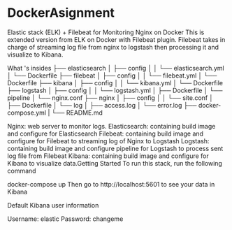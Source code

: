 # DockerAsignment
Elastic stack (ELK) + Filebeat for Monitoring Nginx on Docker
This is extended version from ELK on Docker with Filebeat plugin. Filebeat takes in charge of streaming log file from nginx to logstash then processing it and visualize to Kibana.

What 's insides
├── elasticsearch
│   ├── config
│   │   └── elasticsearch.yml
│   └── Dockerfile
├── filebeat
│   ├── config
│   │   └── filebeat.yml
│   └── Dockerfile
├── kibana
│   ├── config
│   │   └── kibana.yml
│   └── Dockerfile
├── logstash
│   ├── config
│   │   └── logstash.yml
│   ├── Dockerfile
│   └── pipeline
│       └── nginx.conf
├── nginx
│   ├── config
│   │   └── site.conf
│   ├── Dockerfile
│   └── log
│       ├── access.log
│       └── error.log
├── docker-compose.yml
|
└── README.md


Nginx: web server to monitor logs.
Elasticsearch: containing build image and configure for Elasticsearch
Filebeat: containing build image and configure for Filebeat to streaming log of Nginx to Logstash
Logstash: containing build image and configure pipeline for Logstash to process sent log file from Filebeat
Kibana: containing build image and configure for Kibana to visualize data.Getting Started
To run this stack, run the following command

docker-compose up
Then go to http://localhost:5601 to see your data in Kibana

Default Kibana user information

Username: elastic
Password: changeme

